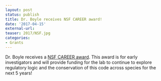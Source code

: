 ```yaml
---
layout: post
status: publish
title: Dr. Boyle receives NSF CAREER award!
date: '2017-04-15'
external-url:
teaser: 2017/NSF.jpg
categories:
- Grants
---
```


Dr. Boyle receives a <a href="https://www.nsf.gov/awardsearch/showAward?AWD_ID=1651614&HistoricalAwards=false">NSF CAREER award</a>. This award is for early investigators and will provide funding for the lab to continue to explore regulatory logic and the conservation of this code across species for the next 5 years!
